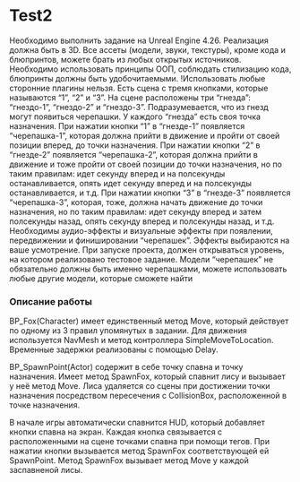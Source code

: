 # Test2

Необходимо выполнить задание на Unreal Engine 4.26. Реализация должна быть в 3D. Все ассеты (модели, звуки, текстуры), кроме кода и блюпринтов, можете брать из любых открытых источников. Необходимо использовать принципы ООП, соблюдать стилизацию кода, блюпринты должны быть удобочитаемыми. 
!Использовать любые сторонние плагины нельзя.
Есть сцена с тремя кнопками, которые называются “1”, “2” и “3”.
На сцене расположены три “гнезда”: “гнездо-1”, “гнездо-2” и “гнездо-3”. Подразумевается, что из гнезд могут появиться черепашки.
У каждого “гнезда” есть своя точка назначения.
При нажатии кнопки “1” в “гнезде-1” появляется “черепашка-1”, которая должна прийти в движение и пройти от своей позиции вперед, до точки назначения.
При нажатии кнопки “2” в “гнезде-2” появляется “черепашка-2”, которая должна прийти в движение и тоже пройти от своей позиции до точки назначения, но по таким правилам: идет секунду вперед и на полсекунды останавливается, опять идет секунду вперед и на полсекунды останавливается, и т.д.
При нажатии кнопки “3” в “гнезде-3” появляется “черепашка-3”, которая, тоже, должна начать движение до точки назначения, но по таким правилам: идет секунду вперед и затем полсекунды назад, опять секунду вперед и полсекунды назад, и т.д.
Необходимы аудио-эффекты и визуальные эффекты при появлении, передвижении и финишировании “черепашек”. Эффекты выбираются на ваше усмотрение.
При запуске проекта, должен открываться уровень, на котором реализовано тестовое задание.
Модели “черепашек” не обязательно должны быть именно черепашками, можете использовать любые другие модели, которые сможете найти


### Описание работы

BP_Fox(Character) имеет единственный метод Move, который действует по одному из 3 правил упомянутых в задании. Для движения используется NavMesh и метод контроллера SimpleMoveToLocation. Временные задержки реализованы с помощью Delay.

BP_SpawnPoint(Actor) содержит в себе точку спавна и точку назначения. Имеет метод SpawnFox, который спавнит лису и вызывает у неё метод Move. Лиса удаляется со сцены при достижении точки назначения посредством пересечения с CollisionBox, расположенной в точке назначения.

В начале игры автоматически спавнится HUD, который добавляет кнопки спавна на экран.
Каждая кнопка связывается с расположенными на сцене точками спавна при помощи тегов.
При нажатии кнопки вызывается метод SpawnFox соответствующей ей SpawnPoint.
Метод SpawnFox вызывает метод Move у каждой заспавненой лисы.


